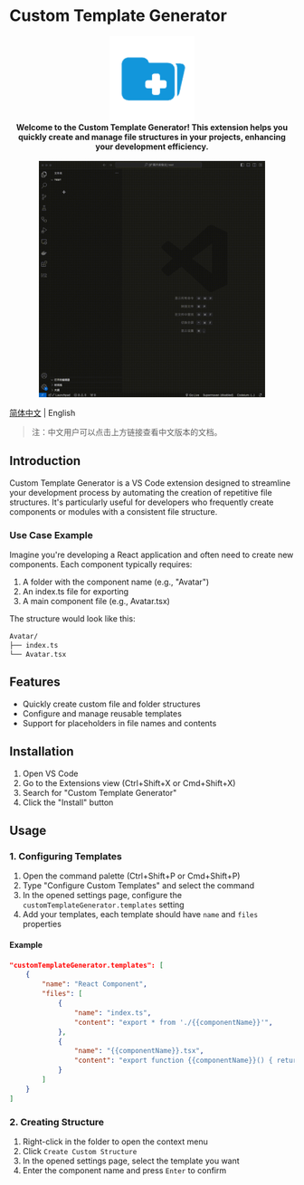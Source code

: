 # Custom Template Generator

<div align="center">
    <img src="https://github.com/yuhang1995/custom-template-generator/raw/HEAD/assets/logo.png" alt="Logo" width="150" />
</div>

<div align="center">
    <strong>Welcome to the Custom Template Generator! This extension helps you quickly create and manage file structures in your projects, enhancing your development efficiency.</strong>
</div>

<br>

<div align="center">
    <img src="https://github.com/yuhang1995/custom-template-generator/raw/HEAD/assets/demo.gif" alt="Demo" width="400" />
</div>

[简体中文](README.zh-CN.md) | English

> 注：中文用户可以点击上方链接查看中文版本的文档。

## Introduction

Custom Template Generator is a VS Code extension designed to streamline your development process by automating the creation of repetitive file structures. It's particularly useful for developers who frequently create components or modules with a consistent file structure.

### Use Case Example

Imagine you're developing a React application and often need to create new components. Each component typically requires:

1. A folder with the component name (e.g., "Avatar")
2. An index.ts file for exporting
3. A main component file (e.g., Avatar.tsx)

The structure would look like this:

```
Avatar/
├── index.ts
└── Avatar.tsx
```

## Features

- Quickly create custom file and folder structures
- Configure and manage reusable templates
- Support for placeholders in file names and contents

## Installation

1. Open VS Code
2. Go to the Extensions view (Ctrl+Shift+X or Cmd+Shift+X)
3. Search for "Custom Template Generator"
4. Click the "Install" button

## Usage

### 1. Configuring Templates

1. Open the command palette (Ctrl+Shift+P or Cmd+Shift+P)
2. Type "Configure Custom Templates" and select the command
3. In the opened settings page, configure the `customTemplateGenerator.templates` setting
4. Add your templates, each template should have `name` and `files` properties

#### Example

```json
"customTemplateGenerator.templates": [
    {
        "name": "React Component",
        "files": [
            {
                "name": "index.ts",
                "content": "export * from './{{componentName}}'",
            },
            {
                "name": "{{componentName}}.tsx",
                "content": "export function {{componentName}}() { return <div /> }"
            }
        ]
    }
]
```

### 2. Creating Structure

1. Right-click in the folder to open the context menu
2. Click `Create Custom Structure`
3. In the opened settings page, select the template you want
4. Enter the component name and press `Enter` to confirm